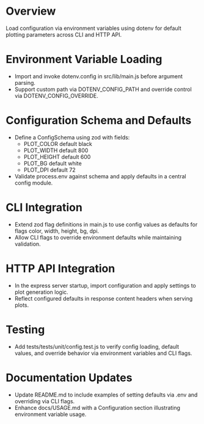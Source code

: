 # Overview
Load configuration via environment variables using dotenv for default plotting parameters across CLI and HTTP API.

# Environment Variable Loading
- Import and invoke dotenv.config in src/lib/main.js before argument parsing.
- Support custom path via DOTENV_CONFIG_PATH and override control via DOTENV_CONFIG_OVERRIDE.

# Configuration Schema and Defaults
- Define a ConfigSchema using zod with fields:
  - PLOT_COLOR default black
  - PLOT_WIDTH default 800
  - PLOT_HEIGHT default 600
  - PLOT_BG default white
  - PLOT_DPI default 72
- Validate process.env against schema and apply defaults in a central config module.

# CLI Integration
- Extend zod flag definitions in main.js to use config values as defaults for flags color, width, height, bg, dpi.
- Allow CLI flags to override environment defaults while maintaining validation.

# HTTP API Integration
- In the express server startup, import configuration and apply settings to plot generation logic.
- Reflect configured defaults in response content headers when serving plots.

# Testing
- Add tests/tests/unit/config.test.js to verify config loading, default values, and override behavior via environment variables and CLI flags.

# Documentation Updates
- Update README.md to include examples of setting defaults via .env and overriding via CLI flags.
- Enhance docs/USAGE.md with a Configuration section illustrating environment variable usage.